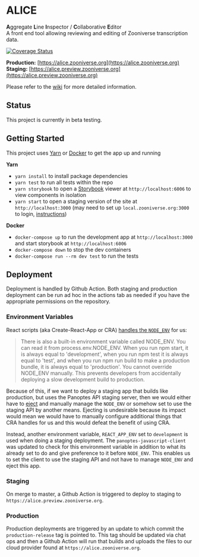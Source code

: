 # ALICE

**A**ggregate **L**ine **I**nspector / **C**ollaborative **E**ditor  
A front end tool allowing reviewing and editing of Zooniverse transcription data.

[![Coverage Status](https://coveralls.io/repos/github/zooniverse/text-editor/badge.svg?branch=master)](https://coveralls.io/github/zooniverse/text-editor?branch=master)

**Production:** [https://alice.zooniverse.org](https://alice.zooniverse.org)  
**Staging:** [https://alice.preview.zooniverse.org](https://alice.preview.zooniverse.org)

Please refer to the [wiki](https://github.com/zooniverse/text-editor/wiki) for more detailed information.

## Status
This project is currently in beta testing.

## Getting Started
This project uses [Yarn](https://yarnpkg.com/en/docs) or [Docker](https://docs.docker.com/) to get the app up and running

**Yarn**  
- `yarn install` to install package dependencies  
- `yarn test` to run all tests within the repo  
- `yarn storybook` to open a [Storybook](https://storybook.js.org) viewer at `http://localhost:6006` to view components in isolation  
- `yarn start` to open a staging version of the site at `http://localhost:3000` (may need to set up `local.zooniverse.org:3000` to login, [instructions](https://stackoverflow.com/c/zooniverse/questions/109))

**Docker**
- `docker-compose up` to run the development app at `http://localhost:3000` and start storybook at `http://localhost:6006`
- `docker-compose down` to stop the dev containers
- `docker-compose run --rm dev test` to run the tests

## Deployment

Deployment is handled by Github Action. Both staging and production deployment can be run ad hoc in the actions tab as needed if you have the appropriate permissions on the repository.

### Environment Variables

React scripts (aka Create-React-App or CRA) [handles the `NODE_ENV`](https://create-react-app.dev/docs/adding-custom-environment-variables/) for us:

> There is also a built-in environment variable called NODE_ENV. You can read it from process.env.NODE_ENV. When you run npm start, it is always equal to 'development', when you run npm test it is always equal to 'test', and when you run npm run build to make a production bundle, it is always equal to 'production'. You cannot override NODE_ENV manually. This prevents developers from accidentally deploying a slow development build to production.

Because of this, if we want to deploy a staging app that builds like production, but uses the Panoptes API staging server, then we would either have to [eject](https://create-react-app.dev/docs/available-scripts#npm-run-eject) and manually manage the `NODE_ENV` or somehow set to use the staging API by another means. Ejecting is undesirable because its impact would mean we would have to manually configure additional things that CRA handles for us and this would defeat the benefit of using CRA.

Instead, another environment variable, `REACT_APP_ENV` set to `development` is used when doing a staging deployment. The `panoptes-javascript-client` was updated to check for this environment variable in addition to what its already set to do and give preference to it before `NODE_ENV`. This enables us to set the client to use the staging API and not have to manage `NODE_ENV` and eject this app.  

### Staging

On merge to master, a Github Action is triggered to deploy to staging to `https://alice.preview.zooniverse.org`.

### Production

Production deployments are triggered by an update to which commit the `production-release` tag is pointed to. This tag should be updated via chat ops and then a Github Action will run that builds and uploads the files to our cloud provider found at `https://alice.zooniverse.org`.